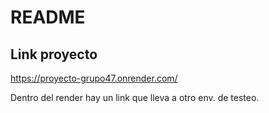 # README

## Link proyecto
https://proyecto-grupo47.onrender.com/

Dentro del render hay un link que lleva a otro env. de testeo.
